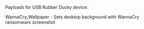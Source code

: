 Payloads for USB Rubber Ducky device:

WannaCry_Wallpaper - Sets desktop background with WannaCry ransomware screenshot
